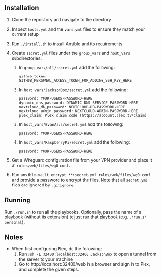 ## Installation

1. Clone the repository and navigate to the directory
2. Inspect `hosts.yml` and the `vars.yml` files to ensure they match your current setup
3. Run `./install.sh` to install Ansible and its requirements
4. Create `secret.yml` files under the `group_vars` and `host_vars` subdirectories:

   1. In `group_vars/all/secret.yml` add the following:

      ```
      github_token: GITHUB_PERSONAL_ACCESS_TOKEN_FOR_ADDING_SSH_KEY_HERE
      ```

   2. In `host_vars/JacksonBox/secret.yml` add the following:

      ```
      password: YOUR-USERS-PASSWORD-HERE
      dynamic_dns_password: DYNAMIC-DNS-SERVICE-PASSWORD-HERE
      nextcloud_db_password: NEXTCLOUD-DB-PASSWORD-HERE
      nextcloud_admin_password: NEXTCLOUD-ADMIN-PASSWORD-HERE
      plex_claim: Plex claim code (https://account.plex.tv/claim)
      ```

   3. In `host_vars/EvanAsus/secret.yml` add the following:

      ```
      password: YOUR-USERS-PASSWORD-HERE
      ```

   4. In `host_vars/RaspberryPi/secret.yml` add the following:

      ```
      password: YOUR-USERS-PASSWORD-HERE
      ```

5. Get a Wireguard configuration file from your VPN provider and place it at `roles/web/files/wg0.conf`.

6. Run `ansible-vault encrypt **/secret.yml roles/web/files/wg0.conf` and provide a password to encrypt the files. Note that all `secret.yml` files are ignored by `.gitignore`.

## Running

Run `./run.sh` to run all the playbooks. Optionally, pass the name of a playbook (without its extension) to just run that playbook (e.g. `./run.sh personal`).

## Notes

- When first configuring Plex, do the following:
  1.  Run `ssh -L 32400:localhost:32400 JacksonBox` to open a tunnel from the server to your machine
  2.  Go to http://localhost:32400/web in a browser and sign in to Plex, and complete the given steps.
